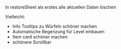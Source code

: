 In restoreSheet als erstes alle aktuellen Daten löschen

Vielleicht:
- Info Tooltips zu Würfeln schöner machen 
- Automatische Begenzung für Level einbauen
- Item card schöner machen
- schönere Scrollbar